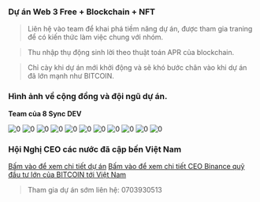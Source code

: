 ### Dự án Web 3 Free + Blockchain + NFT
> Liên hệ vào team để khai phá tiềm năng dự án, được tham gia traning để có kiến thức làm việc chung với nhóm.

> Thu nhập thụ động sinh lời theo thuật toán APR của blockchain.

> Chỉ cày khi dự án mới khởi động và sẽ khó bước chân vào khi dự án đã lớn mạnh như BITCOIN.

### Hình ảnh về cộng đồng và đội ngũ dự án.

__Team của 8 Sync DEV__

![0](./doc/images/blockchain/0_team.jpg)
![0](./doc/images/blockchain/1_income.jpg)
![0](./doc/images/blockchain/2_social_chat.jpg)
![0](./doc/images/blockchain/3.jpg)
![0](./doc/images/blockchain/4.jpg)
![0](./doc/images/blockchain/5.jpg)
![0](./doc/images/blockchain/6.jpg)
![0](./doc/images/blockchain/7.jpg)
![0](./doc/images/blockchain/8.jpg)
![0](./doc/images/blockchain/9.jpg)
![0](./doc/images/blockchain/10.jpg)

### Hội Nghị CEO các nước đã cập bến Việt Nam

[Bấm vào để xem chi tiết dự án]([](https://drive.google.com/file/d/1r83CM-jaI8t1BH8TieQqWYgSepoIh0gf/view?usp=sharing))
[Bấm vào để xem chi tiết CEO Binance quỹ đầu tư lớn của BITCOIN tới Việt Nam](https://drive.google.com/file/d/1tWiy9Q0OkaZiwWg0uk75W1DTV6TVS-Z7/view?usp=sharing[[](https://drive.google.com/file/d/1tWiy9Q0OkaZiwWg0uk75W1DTV6TVS-Z7/view?usp=sharing)](https://drive.google.com/file/d/1tWiy9Q0OkaZiwWg0uk75W1DTV6TVS-Z7/view?usp=sharing))

> Tham gia dự án sớm liên hệ: 0703930513